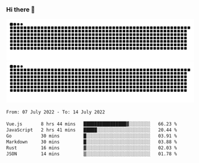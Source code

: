 ### Hi there 👋

![GitHub Snake Light](https://raw.githubusercontent.com/jichangee/jichangee/output/github-snake.svg#gh-light-mode-only)
![GitHub Snake dark](https://raw.githubusercontent.com/jichangee/jichangee/output/github-snake-dark.svg#gh-dark-mode-only)

<!--START_SECTION:waka-->

```text
From: 07 July 2022 - To: 14 July 2022

Vue.js       8 hrs 44 mins   ████████████████▓░░░░░░░░   66.23 %
JavaScript   2 hrs 41 mins   █████░░░░░░░░░░░░░░░░░░░░   20.44 %
Go           30 mins         █░░░░░░░░░░░░░░░░░░░░░░░░   03.91 %
Markdown     30 mins         █░░░░░░░░░░░░░░░░░░░░░░░░   03.88 %
Rust         16 mins         ▓░░░░░░░░░░░░░░░░░░░░░░░░   02.03 %
JSON         14 mins         ▒░░░░░░░░░░░░░░░░░░░░░░░░   01.78 %
```

<!--END_SECTION:waka-->

<!--
![GitHub Snake Light](github-snake.svg#gh-light-mode-only)
![GitHub Snake dark](github-snake-dark.svg#gh-dark-mode-only)
-->

<!--
**jichangee/jichangee** is a ✨ _special_ ✨ repository because its `README.md` (this file) appears on your GitHub profile.

Here are some ideas to get you started:

- 🔭 I’m currently working on ...
- 🌱 I’m currently learning ...
- 👯 I’m looking to collaborate on ...
- 🤔 I’m looking for help with ...
- 💬 Ask me about ...
- 📫 How to reach me: ...
- 😄 Pronouns: ...
- ⚡ Fun fact: ...
-->

